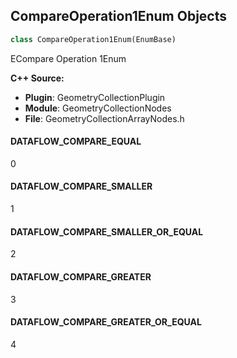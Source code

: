 ## CompareOperation1Enum Objects

```python
class CompareOperation1Enum(EnumBase)
```

ECompare Operation 1Enum

**C++ Source:**

- **Plugin**: GeometryCollectionPlugin
- **Module**: GeometryCollectionNodes
- **File**: GeometryCollectionArrayNodes.h

<a id="unreal.CompareOperation1Enum.DATAFLOW_COMPARE_EQUAL"></a>

#### DATAFLOW_COMPARE_EQUAL

0

<a id="unreal.CompareOperation1Enum.DATAFLOW_COMPARE_SMALLER"></a>

#### DATAFLOW_COMPARE_SMALLER

1

<a id="unreal.CompareOperation1Enum.DATAFLOW_COMPARE_SMALLER_OR_EQUAL"></a>

#### DATAFLOW_COMPARE_SMALLER_OR_EQUAL

2

<a id="unreal.CompareOperation1Enum.DATAFLOW_COMPARE_GREATER"></a>

#### DATAFLOW_COMPARE_GREATER

3

<a id="unreal.CompareOperation1Enum.DATAFLOW_COMPARE_GREATER_OR_EQUAL"></a>

#### DATAFLOW_COMPARE_GREATER_OR_EQUAL

4

<a id="unreal.StatisticsOperationEnum"></a>